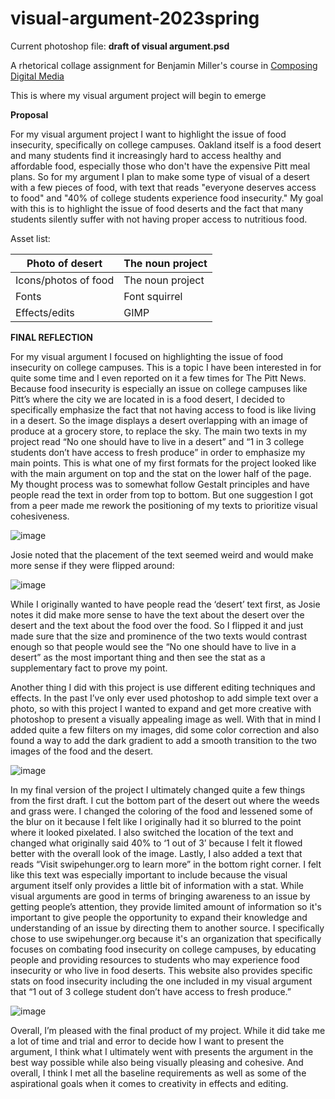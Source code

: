 # visual-argument-2023spring
Current photoshop file: **draft of visual argument.psd**

A rhetorical collage assignment for Benjamin Miller's course in [Composing Digital Media](https://benmiller314.github.io/cdm2023spring/)

This is where my visual argument project will begin to emerge 

**Proposal**

For my visual argument project I want to highlight the issue of food insecurity, specifically on college campuses. Oakland itself is a food desert and many students find it increasingly hard to access healthy and affordable food, especially those who don't have the expensive Pitt meal plans. So for my argument I plan to make some type of visual of a desert with a few pieces of food, with text that reads "everyone deserves access to food" and "40% of college students experience food insecurity." My goal with this is to highlight the issue of food deserts and the fact that many students silently suffer with not having proper access to nutritious food. 

Asset list:
<html>
<body>
<!--StartFragment--><b style="font-weight:normal;" id="docs-internal-guid-0b4e4ed6-7fff-7536-d86e-2a65394575e7"><div dir="ltr" style="margin-left:0pt;" align="left">

Photo of desert | The noun project
-- | --
Icons/photos of food | The noun project
Fonts | Font squirrel
Effects/edits | GIMP

</div></b><!--EndFragment-->
</body>
</html>


**FINAL REFLECTION**

For my visual argument I focused on highlighting the issue of food insecurity on college campuses. This is a topic I have been interested in for quite some time and I even reported on it a few times for The Pitt News. Because food insecurity is especially an issue on college campuses like Pitt’s where the city we are located in is a food desert, I decided to specifically emphasize the fact that not having access to food is like living in a desert. So the image displays a desert overlapping with an image of produce at a grocery store, to replace the sky. The main two texts in my project read “No one should have to live in a desert” and “1 in 3 college students don’t have access to fresh produce” in order to emphasize my main points. This is what one of my first formats for the project looked like with the main argument on top and the stat on the lower half of the page. My thought process was to somewhat follow Gestalt principles and have people read the text in order from top to bottom. But one suggestion I got from a peer made me rework the positioning of my texts to prioritize visual cohesiveness.

![image](https://user-images.githubusercontent.com/122503776/221917912-169253b3-44fc-4ea2-bbad-6a05189844a3.png)

Josie noted that the placement of the text seemed weird and would make more sense if they were flipped around:

![image](https://user-images.githubusercontent.com/122503776/221917933-f88d4002-a802-43e2-8677-1967f11cf95f.png)

While I originally wanted to have people read the ‘desert’ text first, as Josie notes it did make more sense to have the text about the desert over the desert and the text about the food over the food. So I flipped it and just made sure that the size and prominence of the two texts would contrast enough so that people would see the “No one should have to live in a desert” as the most important thing and then see the stat as a supplementary fact to prove my point.

Another thing I did with this project is use different editing techniques and effects. In the past I’ve only ever used photoshop to add simple text over a photo, so with this project I wanted to expand and get more creative with photoshop to present a visually appealing image as well. With that in mind I added quite a few filters on my images, did some color correction and also found a way to add the dark gradient to add a smooth transition to the two images of the food and the desert.

![image](https://user-images.githubusercontent.com/122503776/221917976-ba07d844-d79b-41dd-b9db-76bb7f7032bf.png)

In my final version of the project I ultimately changed quite a few things from the first draft. I cut the bottom part of the desert out where the weeds and grass were. I changed the coloring of the food and lessened some of the blur on it because I felt like I originally had it so blurred to the point where it looked pixelated. I also switched the location of the text and changed what originally said 40% to ‘1 out of 3’ because I felt it flowed better with the overall look of the image. Lastly, I also added a text that reads “Visit swipehunger.org to learn more” in the bottom right corner. I felt like this text was especially important to include because the visual argument itself only provides a little bit of information with a stat. While visual arguments are good in terms of bringing awareness to an issue by getting people’s attention, they provide limited amount of information so it's important to give people the opportunity to expand their knowledge and understanding of an issue by directing them to another source. I specifically chose to use swipehunger.org because it's an organization that specifically focuses on combating food insecurity on college campuses, by educating people and providing resources to students who may experience food insecurity or who live in food deserts. This website also provides specific stats on food insecurity including the one included in my visual argument that “1 out of 3 college student don’t have access to fresh produce.”

![image](https://user-images.githubusercontent.com/122503776/221918026-43e546f0-abec-4731-9b7a-796e6862a223.png)

Overall, I’m pleased with the final product of my project. While it did take me a lot of time and trial and error to decide how I want to present the argument, I think what I ultimately went with presents the argument in the best way possible while also being visually pleasing and cohesive. And overall, I think I met all the baseline requirements as well as some of the aspirational goals when it comes to creativity in effects and editing.

